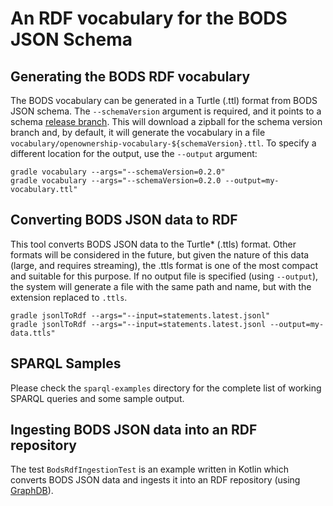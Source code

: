 # An RDF vocabulary for the BODS JSON Schema

## Generating the BODS RDF vocabulary
The BODS vocabulary can be generated in a Turtle (.ttl) format from BODS JSON schema.
The `--schemaVersion` argument is required, and it points to a schema [release branch](https://github.com/openownership/data-standard/branches).
This will download a zipball for the schema version branch and, by default, it will generate the vocabulary in a file
`vocabulary/openownership-vocabulary-${schemaVersion}.ttl`. To specify a different location for the output, use the `--output` argument:
```
gradle vocabulary --args="--schemaVersion=0.2.0"
gradle vocabulary --args="--schemaVersion=0.2.0 --output=my-vocabulary.ttl"
```

## Converting BODS JSON data to RDF
This tool converts BODS JSON data to the Turtle* (.ttls) format. Other formats will be considered in the future, but given
the nature of this data (large, and requires streaming), the .ttls format is one of the most compact and suitable for this purpose.
If no output file is specified (using `--output`), the system will generate a file with the same path and name, but with the extension replaced to `.ttls`.
```
gradle jsonlToRdf --args="--input=statements.latest.jsonl"
gradle jsonlToRdf --args="--input=statements.latest.jsonl --output=my-data.ttls"
```

## SPARQL Samples
Please check the `sparql-examples` directory for the complete list of working SPARQL queries and some sample output. 

## Ingesting BODS JSON data into an RDF repository
The test `BodsRdfIngestionTest` is an example written in Kotlin which converts BODS JSON data and ingests it
into an RDF repository (using [GraphDB](https://www.ontotext.com/products/graphdb/)).
